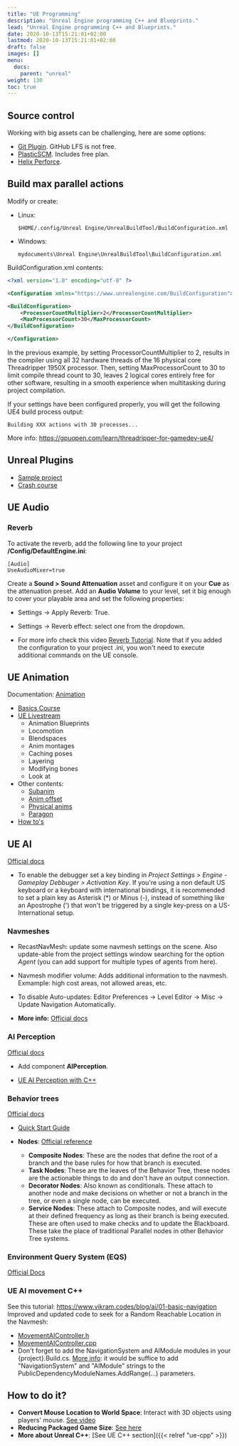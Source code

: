 ```yaml
---
title: "UE Programming"
description: "Unreal Engine programming C++ and Blueprints."
lead: "Unreal Engine programming C++ and Blueprints."
date: 2020-10-13T15:21:01+02:00
lastmod: 2020-10-13T15:21:01+02:00
draft: false
images: []
menu:
  docs:
    parent: "unreal"
weight: 130
toc: true
---
```


## Source control

Working with big assets can be challenging, here are some options:

* [Git Plugin](https://github.com/ProjectBorealis/UEGitPlugin). GitHub LFS is not free.
* [PlasticSCM](https://www.plasticscm.com/). Includes free plan.
* [Helix Perforce](https://www.perforce.com/products/helix-core).

## Build max parallel actions

Modify or create:
  * Linux:
    ```
    $HOME/.config/Unreal Engine/UnrealBuildTool/BuildConfiguration.xml
    ```
  * Windows:
    ```
    mydocuments\Unreal Engine\UnrealBuildTool\BuildConfiguration.xml
    ```

BuildConfiguration.xml contents:

```xml
<?xml version="1.0" encoding="utf-8" ?>

<Configuration xmlns="https://www.unrealengine.com/BuildConfiguration">

<BuildConfiguration>
    <ProcessorCountMultiplier>2</ProcessorCountMultiplier>
    <MaxProcessorCount>30</MaxProcessorCount>
</BuildConfiguration>

</Configuration>
```

In the previous example, by setting ProcessorCountMultiplier to 2, results in the compiler using all 32 hardware threads of the 16 physical core Threadripper 1950X processor. Then, setting MaxProcessorCount to 30 to limit compile thread count to 30, leaves 2 logical cores entirely free for other software, resulting in a smooth experience when multitasking during project compilation.

If your settings have been configured properly, you will get the following UE4 build process output:

```
Building XXX actions with 30 processes...
```

More info: https://gpuopen.com/learn/threadripper-for-gamedev-ue4/


## Unreal Plugins

* [Sample project](https://github.com/UEplugins/TextAsset)
* [Crash course](https://learn.unrealengine.com/course/2436528)


## UE Audio

### Reverb

To activate the reverb, add the following line to your project **/Config/DefaultEngine.ini**:

```
[Audio]
UseAudioMixer=true
```

Create a **Sound > Sound Attenuation** asset and configure it on your **Cue** as the attenuation preset. Add an **Audio Volume** to your level, set it big enough to cover your playable area and set the following properties:

* Settings -> Apply Reverb: True.
* Settings -> Reverb effect: select one from the dropdown.

* For more info check this video [Reverb Tutorial](https://www.youtube.com/watch?v=ZFjD5xtoMSg). Note that if you added the configuration to your project .ini, you won't need to execute additional commands on the UE console.

## UE Animation

Documentation: [Animation](https://docs.unrealengine.com/en-US/Engine/Animation/index.html)

* [Basics Course](https://www.youtube.com/watch?v=-slbsR_WWAE&list=PLL0cLF8gjBpqpCGt9ayn4Ip1p6kvgXYi2)
* [UE Livestream](https://www.youtube.com/watch?v=YVC-DL9Ibf0)
  * Animation Blueprints
  * Locomotion
  * Blendspaces
  * Anim montages
  * Caching poses
  * Layering
  * Modifying bones
  * Look at
* Other contents:
  * [Subanim](https://docs.unrealengine.com/en-US/Engine/Animation/AnimHowTo/SubAnimInstance/index.html)
  * [Anim offset](https://docs.unrealengine.com/en-US/Engine/Animation/AnimHowTo/AimOffset/index.html)
  * [Physical anims](https://www.youtube.com/watch?v=N1tDjbFXeOo)
  * [Paragon](https://www.youtube.com/watch?v=YlKA22Hzerk)
* [How to's](https://docs.unrealengine.com/en-US/Engine/Animation/AnimHowTo/index.html)

## UE AI

[Official docs](https://docs.unrealengine.com/en-US/Engine/ArtificialIntelligence/index.html)

* To enable the debugger set a key binding in *Project Settings > Engine - Gameplay Debbuger > Activation Key*. If you're using a non default US keyboard or a keyboard with international bindings, it is recommended to set a plain key as Asterisk (*) or Minus (-), instead of something like an Apostrophe (') that won't be triggered by a single key-press on a US-International setup.

### Navmeshes

* RecastNavMesh: update some navmesh settings on the scene. Also update-able from the project settings window searching for the option *Agent* (you can add support for multiple types of agents from here).

* Navmesh modifier volume: Adds additional information to the navmesh. Exmample: high cost areas, not allowed areas, etc.

* To disable Auto-updates: Editor Preferences -> Level Editor -> Misc -> Update Navigation Automatically.

* **More info:** [Official docs](https://docs.unrealengine.com/en-US/Resources/ContentExamples/NavMesh/index.html)

### AI Perception

[Official docs](https://docs.unrealengine.com/en-US/Engine/ArtificialIntelligence/AIPerception/index.html)

* Add component **AIPerception**.

* [UE AI Perception with C++](https://www.thinkandbuild.it/UE-ai-perception-system/)

### Behavior trees

[Official docs](https://docs.unrealengine.com/en-US/Engine/ArtificialIntelligence/BehaviorTrees/index.html)

* [Quick Start Guide](https://docs.unrealengine.com/en-US/Engine/ArtificialIntelligence/BehaviorTrees/BehaviorTreeQuickStart/index.html)

* **Nodes**: [Official reference](https://docs.unrealengine.com/en-US/Engine/ArtificialIntelligence/BehaviorTrees/BehaviorTreeNodeReference/index.html)
  * **Composite Nodes**: These are the nodes that define the root of a branch and the base rules for how that branch is executed.
  * **Task Nodes**: These are the leaves of the Behavior Tree, these nodes are the actionable things to do and don't have an output connection.
  * **Decorator Nodes**: Also known as conditionals. These attach to another node and make decisions on whether or not a branch in the tree, or even a single node, can be executed.
  * **Service Nodes**: These attach to Composite nodes, and will execute at their defined frequency as long as their branch is being executed. These are often used to make checks and to update the Blackboard. These take the place of traditional Parallel nodes in other Behavior Tree systems.

### Environment Query System (EQS)

[Official Docs](https://docs.unrealengine.com/en-US/Engine/ArtificialIntelligence/EQS/index.html)

### UE AI movement C++

See this tutorial: https://www.vikram.codes/blog/ai/01-basic-navigation
Improved and updated code to seek for a Random Reachable Location in the Navmesh:

* [MovementAIController.h](https://gist.github.com/dacanizares/6f47164e3d86d9fd6d19bd129d888695)
* [MovementAIController.cpp](https://gist.github.com/dacanizares/5db9c59281a9c9049bf819acce7e29bc)
* Don't forget to add the NavigationSystem and AIModule modules in your {project}.Build.cs. [More info](https://docs.unrealengine.com/en-US/Programming/Modules/Gameplay/index.html): it would be suffice to add "NavigationSystem" and "AIModule" strings to the PublicDependencyModuleNames.AddRange(...) parameters.


## How to do it?

* **Convert Mouse Location to World Space**: Interact with 3D objects using players' mouse.
  [See video](https://www.youtube.com/watch?v=b1_efR9hrT4)
* **Reducing Packaged Game Size**: [See here](https://docs.unrealengine.com/en-US/Engine/Performance/ReducingPackageSize/index.html)
* **More about Unreal C++**: [See UE C++ section]({{< relref "ue-cpp" >}})
